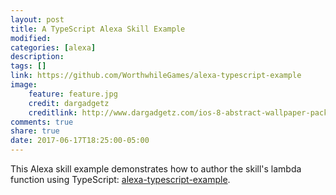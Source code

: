 ```yaml
---
layout: post
title: A TypeScript Alexa Skill Example
modified:
categories: [alexa]
description:
tags: []
link: https://github.com/WorthwhileGames/alexa-typescript-example
image:
    feature: feature.jpg
    credit: dargadgetz
    creditlink: http://www.dargadgetz.com/ios-8-abstract-wallpaper-pack-for-iphone-5s-5c-and-ipod-touch-retina/
comments: true
share: true
date: 2017-06-17T18:25:00-05:00
---
```


This Alexa skill example demonstrates how to author the skill's lambda function using TypeScript: [alexa-typescript-example](https://github.com/WorthwhileGames/alexa-typescript-example).
